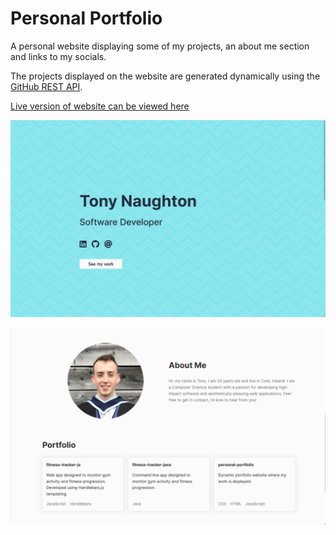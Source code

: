 # Personal Portfolio

A personal website displaying some of my projects, an about me section and links to my socials.

The projects displayed on the website are generated dynamically using the [GitHub REST API](https://docs.github.com/en/rest).

[Live version of website can be viewed here](http://tonynaughton.com/)

![Hero Screenshot](img/hero-screenshot.png)

![About Screenshot](img/about-screenshot.png)